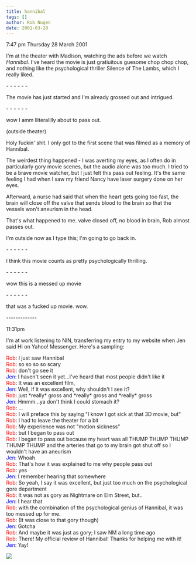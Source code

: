 ```yaml
---
title: hannibal
tags: []
author: Rob Nugen
date: 2001-03-28
---
```


<p class=date>7:47 pm Thursday 28 March 2001</p>

<p>I'm at the theater with Madison, watching the ads
before we watch <em>Hannibal</em>.  I've heard the
movie is just gratiuitous guesome chop chop chop, and
nothing like the psychological thriller Silence of The
Lambs, which I really liked.</p>

<p>- - - - - -</p>

<p>The movie has just started and I'm already grossed
out and intrigued.</p>

<p>- - - - - -</p>

<p>wow I amm  lliteralllly about to pass out.</p>

<p class=note>(outside theater)</p>

<p>Holy fuckin' shit.  I only got to the first scene
that was filmed as a memory of Hannibal.</p>

<p>The weirdest thing happened - I was averting my
eyes, as I often do in particularly gory movie scenes,
but the audio alone was too much.  I tried to be a
brave movie watcher, but I just felt this pass out
feeling.  It's the same feeling I had when I saw my
friend Nancy have laser surgery done on her eyes.</p>

<p>Afterward, a nurse had said that when the heart
gets going too fast, the brain will close off the
valve that sends blood to the brain so that the
vessels won't aneurism in the head.</p>

<p>That's what happened to me.  valve closed off, no
blood in brain, Rob almost passes out.</p>

<p>I'm outside now as I type this; I'm going to go
back in.</p>

<p>- - - - - -</p>

<p>I think this movie counts as pretty psychologically
thrilling.</p>

<p>- - - - - -</p>

<p>wow this is a messed up movie</p>

<p>- - - - - -</p>

<p>that was a fucked up movie.  wow.</p>

<p>-------------</p>

<p class=date>11:31pm</p>

<p>I'm at work listening to NIN, transferring my entry
to my website when Jen said HI on Yahoo! Messenger. 
Here's a sampling:</p>

<p><font color="#FF0000">Rob</font>:  I just saw
Hannibal
<br><font color="#FF0000">Rob</font>:  so so so so
scary
<br><font color="#FF0000">Rob</font>:  don't go see it
<br><font color="#0000FF">Jen</font>:  I haven't seen
it yet...I've heard that most people didn't like it
<br><font color="#FF0000">Rob</font>:  It was an
excellent film, 
<br><font color="#0000FF">Jen</font>:  Well, if it was
excellent, why shouldn't I see it?
<br><font color="#FF0000">Rob</font>:  just *really*
gross and *really* gross and *really* gross
<br><font color="#0000FF">Jen</font>:  Hmmm...ya don't
think I could stomach it?
<br><font color="#FF0000">Rob</font>:  ...
<br><font color="#FF0000">Rob</font>:  I will preface
this by saying "I know I got sick at that 3D movie,
but"
<br><font color="#FF0000">Rob</font>:  I had to leave
the theater for a bit
<br><font color="#FF0000">Rob</font>:  My experience
was not "motion sickness"
<br><font color="#FF0000">Rob</font>:  but I began to
pass out
<br><font color="#FF0000">Rob</font>:  I began to pass
out because my heart was all THUMP THUMP THUMP THUMP
THUMP and the arteries that go to my brain got shut
off so I wouldn't have an aneurism
<br><font color="#0000FF">Jen</font>:  Whoah
<br><font color="#FF0000">Rob</font>:  That's how it
was explained to me why people pass out
<br><font color="#FF0000">Rob</font>:  yes
<br><font color="#0000FF">Jen</font>:  I remember
hearing that somewhere
<br><font color="#FF0000">Rob</font>:  So yeah, I say
it was excellent, but just too much on the
psychological gore department
<br><font color="#FF0000">Rob</font>:  It was not as
gory as Nightmare on Elm Street, but..
<br><font color="#0000FF">Jen</font>:  I hear that
<br><font color="#FF0000">Rob</font>:  with the
combination of the psychological genius of Hannibal,
it was too messed up for me.
<br><font color="#FF0000">Rob</font>:  (It was close
to that gory though)
<br><font color="#0000FF">Jen</font>:  Gotcha
<br><font color="#FF0000">Rob</font>:  And maybe it
was just as gory; I saw NM a long time ago
<br><font color="#FF0000">Rob</font>:  There!  My
official review of Hannibal!  Thanks for helping me
with it!
<br><font color="#0000FF">Jen</font>:  Yay!</p>

<p><img src="/images/rob/wL-ROB.gif"/></p>
